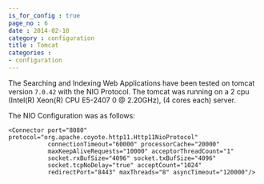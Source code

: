 ```yaml
---
is_for_config : true
page_no : 6
date : 2014-02-10
category : configuration
title : Tomcat
categories : 
- configuration
---
```


The Searching and Indexing Web Applications have been tested on tomcat version `7.0.42` with the NIO Protocol.
The tomcat was running on a 2 cpu (Intel(R) Xeon(R) CPU E5-2407 0 @ 2.20GHz), (4 cores each) server.  

The NIO Configuration was as follows:

    <Connector port="8080" protocol="org.apache.coyote.http11.Http11NioProtocol"
               connectionTimeout="60000" processorCache="20000" 
               maxKeepAliveRequests="10000" acceptorThreadCount="1" 
               socket.rxBufSize="4096" socket.txBufSize="4096" 
               socket.tcpNoDelay="true" acceptCount="1024"
               redirectPort="8443" maxThreads="8" asyncTimeout="120000"/>